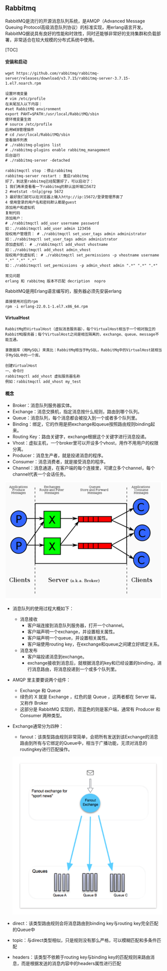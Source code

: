 ## Rabbitmq

RabbitMQ是流行的开源消息队列系统，是AMQP（Advanced Message Queuing Protocol高级消息队列协议）的标准实现，用erlang语言开发。RabbitMQ据说具有良好的性能和时效性，同时还能够非常好的支持集群和负载部署，非常适合在较大规模的分布式系统中使用。

\[TOC\]

#### 安装和启动

```
wget https://github.com/rabbitmq/rabbitmq-server/releases/download/v3.7.15/rabbitmq-server-3.7.15-1.el7.noarch.rpm

设置环境变量
# vim /etc/profile
在末尾加入以下内容：
#set RabbitMQ environment
export PAHT=$PATH:/usr/local/RabbitMQ/sbin
使环境变量生效
# source /etc/profile
启用WEB管理插件
# cd /usr/local/RabbitMQ/sbin
查看插件列表
# ./rabbitmq-plugins list
# ./rabbitmq-plugins enable rabbitmq_management
后台运行
# ./rabbitmq-server -detached

rabbitmqctl stop ：停止rabbitmq 
rabbitmq-server restart : 重启rabbitmq
好了，到这里rabbitmq已经配置好了，可以启动了：
1 我们再来查看看一下rabbitmq的默认监听端口5672
2 #netstat -tnlp|grep 5672
3 最好我们就可以在浏览器上输入http://ip:15672/登录管理界面了
4 使用登录的用户名和密码默认都是guest
添加用户和虚拟机
复制代码
添加用户：
# ./rabbitmqctl add_user username password
如：./rabbitmqctl add_user admin 123456
授权用户管理员： # ./rabbitmqctl set_user_tags admin administrator
如：./rabbitmqctl set_user_tags admin administrator
添加虚拟机： # ./rabbitmqctl add_vhost vhostname
如：./rabbitmqctl add_vhost admin_vhost
授权用户到虚拟机： # ./rabbitmqctl set_permissions -p vhostname username ".*" ".*" ".*"
如：./rabbitmqctl set_permissions -p admin_vhost admin ".*" ".*" ".*"

常见问题
erlang 和 rabbitmq 版本不匹配 decription  nopro
```

RabbitMQ是用Erlang语言编写的，服务器必须先安装erlang

```
直接使用对应的rpm 
rpm -i erlang-22.0.1-1.el7.x86_64.rpm
```

#### VirtualHost

```
RabbitMq的VirtualHost（虚拟消息服务器），每个VirtualHost相当于一个相对独立的RabbitMQ服务器；每个VirtualHost之间是相互隔离的，exchange、queue、message不能互通。 

拿数据库（用MySQL）来类比：RabbitMq相当于MySQL，RabbitMq中的VirtualHost就相当于MySQL中的一个库。

创建VirtualHost
一、命令行
rabbitmqctl add_vhost 虚拟服务器名称
例如：rabbitmqctl add_vhost my_test
```

#### 概念

* Broker：消息队列服务器实体。
* Exchange：消息交换机，指定消息按什么规则，路由到哪个队列。
* Queue：消息队列，每个消息都会被投入到一个或者多个队列里。
* Binding：绑定，它的作用是把exchange和queue按照路由规则binding起来。
* Routing Key：路由关键字，exchange根据这个关键字进行消息投递。
* Vhost：虚拟主机，一个broker里可以开设多个vhost，用作不用用户的权限分离。
* Producer：消息生产者，就是投递消息的程序。
* Consumer：消息消费者，就是接受消息的程序。
* Channel：消息通道，在客户端的每个连接里，可建立多个channel，每个channel代表一个会话任务。

![](/assets/rabbitmq1.png)

* 消息队列的使用过程大概如下：
  * 消息接收
    * 客户端连接到消息队列服务器，打开一个channel。
    * 客户端声明一个exchange，并设置相关属性。
    * 客户端声明一个queue，并设置相关属性。
    * 客户端使用routing key，在exchange和queue之间建立好绑定关系。
  * 消息发布
    * 客户端投递消息到exchange。
    * exchange接收到消息后，就根据消息的key和已经设置的binding，进行消息路由，将消息投递到一个或多个队列里。
* AMQP 里主要要说两个组件：
  * Exchange 和 Queue
  * 绿色的 X 就是 Exchange ，红色的是 Queue ，这两者都在 Server 端，又称作 Broker
  * 这部分是 RabbitMQ 实现的，而蓝色的则是客户端，通常有 Producer 和 Consumer 两种类型。
* Exchange通常分为四种：

  * fanout：该类型路由规则非常简单，会把所有发送到该Exchange的消息路由到所有与它绑定的Queue中，相当于广播功能，无须对消息的routingkey进行匹配操作。

  ![](/assets/fanout.png)

* direct：该类型路由规则会将消息路由到binding key与routing key完全匹配的Queue中



* topic：与direct类型相似，只是规则没有那么严格，可以模糊匹配和多条件匹配

* headers：该类型不依赖于routing key与binding key的匹配规则来路由消息，而是根据发送的消息内容中的headers属性进行匹配



